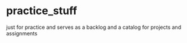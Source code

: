 # practice_stuff
just for practice and serves as a backlog and a catalog for projects and assignments

